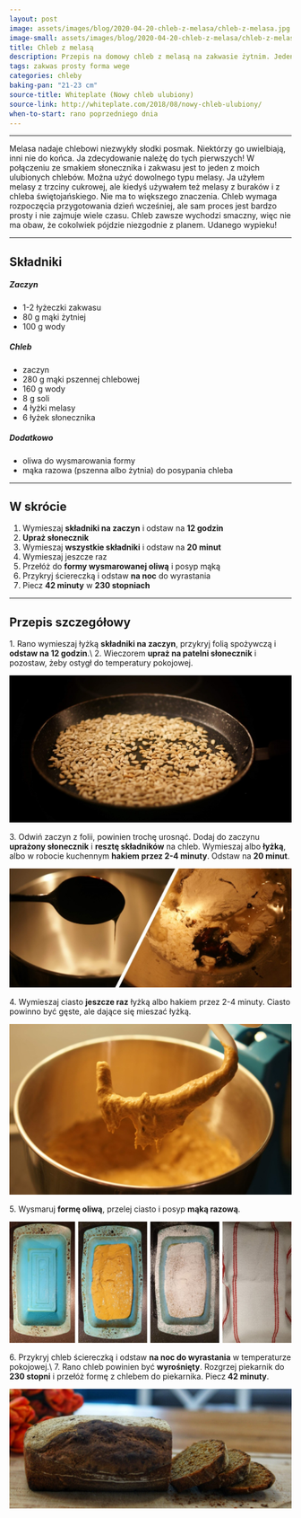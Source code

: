 ```yaml
---
layout: post
image: assets/images/blog/2020-04-20-chleb-z-melasa/chleb-z-melasa.jpg
image-small: assets/images/blog/2020-04-20-chleb-z-melasa/chleb-z-melasa-small.jpg
title: Chleb z melasą
description: Przepis na domowy chleb z melasą na zakwasie żytnim. Jeden z najlepszych chlebów domowych. Bardzo łatwy do przygotowania.
tags: zakwas prosty forma wege
categories: chleby
baking-pan: "21-23 cm"
source-title: Whiteplate (Nowy chleb ulubiony)
source-link: http://whiteplate.com/2018/08/nowy-chleb-ulubiony/
when-to-start: rano poprzedniego dnia
---
```


-----

Melasa nadaje chlebowi niezwykły słodki posmak. Niektórzy go uwielbiają, inni nie do końca. Ja zdecydowanie należę do tych pierwszych! W połączeniu ze smakiem słonecznika i zakwasu jest to jeden z moich ulubionych chlebów. Można użyć dowolnego typu melasy. Ja użyłem melasy z trzciny cukrowej, ale kiedyś używałem też melasy z buraków i z chleba świętojańskiego. Nie ma to większego znaczenia. Chleb wymaga rozpoczęcia przygotowania dzień wcześniej, ale sam proces jest bardzo prosty i nie zajmuje wiele czasu. Chleb zawsze wychodzi smaczny, więc nie ma obaw, że cokolwiek pójdzie niezgodnie z planem. Udanego wypieku!

-----

## Składniki

##### Zaczyn
* 1-2 łyżeczki zakwasu
* 80 g mąki żytniej
* 100 g wody

##### Chleb

* zaczyn
* 280 g mąki pszennej chlebowej
* 160 g wody
* 8 g soli
* 4 łyżki melasy
* 6 łyżek słonecznika

##### Dodatkowo

* oliwa do wysmarowania formy
* mąka razowa (pszenna albo żytnia) do posypania chleba

-----

## W skrócie

1. Wymieszaj **składniki na zaczyn** i odstaw na **12 godzin**
2. **Upraż słonecznik**
3. Wymieszaj **wszystkie składniki** i odstaw na **20 minut**
4. Wymieszaj jeszcze raz
5. Przełóż do **formy wysmarowanej oliwą** i posyp mąką
6. Przykryj ściereczką i odstaw **na noc** do wyrastania
7. Piecz **42 minuty** w **230 stopniach**

-----

## Przepis szczegółowy

1\. Rano wymieszaj łyżką **składniki na zaczyn**, przykryj folią spożywczą i **odstaw na 12 godzin**.\\
2\. Wieczorem **upraż na patelni słonecznik** i pozostaw, żeby ostygł do temperatury pokojowej.

![Chleb z melasą - Słonecznik](/assets/images/blog/2020-04-20-chleb-z-melasa/chleb-z-melasa-slonecznik.jpg)

3\. Odwiń zaczyn z folii, powinien trochę urosnąć. Dodaj do zaczynu **uprażony słonecznik** i **resztę składników** na chleb. Wymieszaj albo **łyżką**, albo w robocie kuchennym **hakiem przez 2-4 minuty**. Odstaw na **20 minut**.

![Chleb z melasą - Mieszanie](/assets/images/blog/2020-04-20-chleb-z-melasa/chleb-z-melasa-dodanie-melasy.jpg)

4\. Wymieszaj ciasto **jeszcze raz** łyżką albo hakiem przez 2-4 minuty. Ciasto powinno być gęste, ale dające się mieszać łyżką.

![Chleb z melasą - Mieszanie](/assets/images/blog/2020-04-20-chleb-z-melasa/chleb-z-melasa-mieszanie.jpg)

5\. Wysmaruj **formę oliwą**, przelej ciasto i posyp **mąką razową**.

![Chleb z melasą - Forma](/assets/images/blog/2020-04-20-chleb-z-melasa/chleb-z-melasa-forma.jpg)

6\. Przykryj chleb ściereczką i odstaw **na noc do wyrastania** w temperaturze pokojowej.\\
7\. Rano chleb powinien być **wyrośnięty**. Rozgrzej piekarnik do **230 stopni** i przełóż formę z chlebem do piekarnika. Piecz **42 minuty**.

![Chleb z melasą - Gotowy chleb](/assets/images/blog/2020-04-20-chleb-z-melasa/chleb-z-melasa-zakonczenie.jpg)